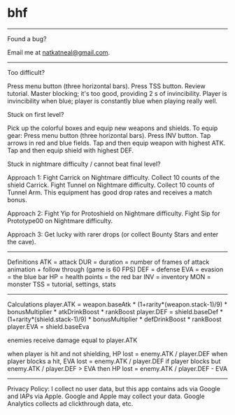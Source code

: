 # bhf
---
Found a bug?

Email me at natkatneal@gmail.com.

---
Too difficult?

Press menu button (three horizontal bars).
Press TSS button.
Review tutorial. 
Master blocking; it's too good, providing 2 s of invincibility.
Player is invincibility when blue; player is constantly blue when playing really well.

Stuck on first level?

Pick up the colorful boxes and equip new weapons and shields.
To equip gear:
Press menu button (three horizontal bars).
Press INV button.
Tap arrows in red and blue fields.
Tap and then equip weapon with highest ATK.
Tap and then equip shield with highest DEF.

Stuck in nightmare difficulty / cannot beat final level?

Approach 1:
Fight Carrick on Nightmare difficulty.
Collect 10 counts of the shield Carrick.
Fight Tunnel on Nightmare difficulty.
Collect 10 counts of Tunnel Arm.
This equipment has good drop rates and receives a match bonus.

Approach 2:
Fight Yip for Protoshield on Nightmare difficulty.
Fight Sip for Prototype00 on Nightmare difficulty.

Approach 3:
Get lucky with rarer drops (or collect Bounty Stars and enter the cave).

---
Definitions
ATK = attack
DUR = duration = number of frames of attack animation + follow through (game is 60 FPS)
DEF = defense
EVA = evasion = the blue bar
HP = health points = the red bar
INV = inventory
MON = monster
TSS = tutorial, settings, stats

---
Calculations
player.ATK = weapon.baseAtk * (1+rarity*(weapon.stack-1)/9) * bonusMultiplier * atkDrinkBoost * rankBoost
player.DEF = shield.baseDef * (1+rarity*(shield.stack-1)/9) * bonusMultiplier * defDrinkBoost * rankBoost
player.EVA = shield.baseEva

enemies receive damage equal to player.ATK
 
when player is hit and not shielding, HP lost = enemy.ATK / player.DEF
when player blocks a hit, EVA lost = enemy.ATK / player.DEF
if player blocks but enemy.ATK / player.DEF > EVA then HP lost = enemy.ATK / player.DEF - EVA

---
Privacy Policy:
I collect no user data, but this app contains ads via Google and IAPs via Apple.  Google and Apple may collect your data.  Google Analytics collects ad clickthrough data, etc.

